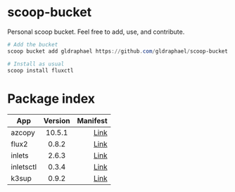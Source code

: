 # scoop-bucket
Personal scoop bucket. Feel free to add, use, and contribute.


```ps1
# Add the bucket
scoop bucket add gldraphael https://github.com/gldraphael/scoop-bucket

# Install as usual
scoop install fluxctl
```

# Package index

| App       | Version |                                                                           Manifest  |
|-----------|:-------:|------------------------------------------------------------------------------------:|
| azcopy    |  10.5.1 | [Link](https://github.com/gldraphael/scoop-bucket/blob/master/bucket/azcopy.json)   |
| flux2     |   0.8.2 | [Link](https://github.com/gldraphael/scoop-bucket/blob/master/bucket/flux2.json)    |
| inlets    |   2.6.3 | [Link](https://github.com/gldraphael/scoop-bucket/blob/master/bucket/inlets.json)   |
| inletsctl |   0.3.4 | [Link](https://github.com/gldraphael/scoop-bucket/blob/master/bucket/inletsctl.json)|
| k3sup     |   0.9.2 | [Link](https://github.com/gldraphael/scoop-bucket/blob/master/bucket/k3sup.json)    |
